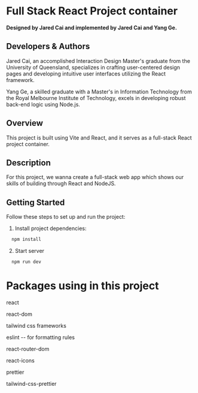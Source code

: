 # Full Stack React Project container

**Designed by Jared Cai and implemented by Jared Cai and Yang Ge.**

## Developers & Authors

Jared Cai, an accomplished Interaction Design Master's graduate from the University of Queensland, specializes in crafting user-centered design pages and developing intuitive user interfaces utilizing the React framework.

Yang Ge, a skilled graduate with a Master's in Information Technology from the Royal Melbourne Institute of Technology, excels in developing robust back-end logic using Node.js.

## Overview

This project is built using Vite and React, and it serves as a full-stack React project container.

## Description

For this project, we wanna create a full-stack web app which shows our skills of building through React and NodeJS.

## Getting Started

Follow these steps to set up and run the project:

1. Install project dependencies:

```bash
  npm install
```

2. Start server

```bash
  npm run dev
```

# Packages using in this project

react

react-dom

tailwind css frameworks

eslint -- for formatting rules

react-router-dom

react-icons

prettier

tailwind-css-prettier


